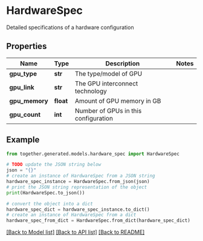 # HardwareSpec

Detailed specifications of a hardware configuration

## Properties

Name | Type | Description | Notes
------------ | ------------- | ------------- | -------------
**gpu_type** | **str** | The type/model of GPU |
**gpu_link** | **str** | The GPU interconnect technology |
**gpu_memory** | **float** | Amount of GPU memory in GB |
**gpu_count** | **int** | Number of GPUs in this configuration |

## Example

```python
from together.generated.models.hardware_spec import HardwareSpec

# TODO update the JSON string below
json = "{}"
# create an instance of HardwareSpec from a JSON string
hardware_spec_instance = HardwareSpec.from_json(json)
# print the JSON string representation of the object
print(HardwareSpec.to_json())

# convert the object into a dict
hardware_spec_dict = hardware_spec_instance.to_dict()
# create an instance of HardwareSpec from a dict
hardware_spec_from_dict = HardwareSpec.from_dict(hardware_spec_dict)
```
[[Back to Model list]](../README.md#documentation-for-models) [[Back to API list]](../README.md#documentation-for-api-endpoints) [[Back to README]](../README.md)
